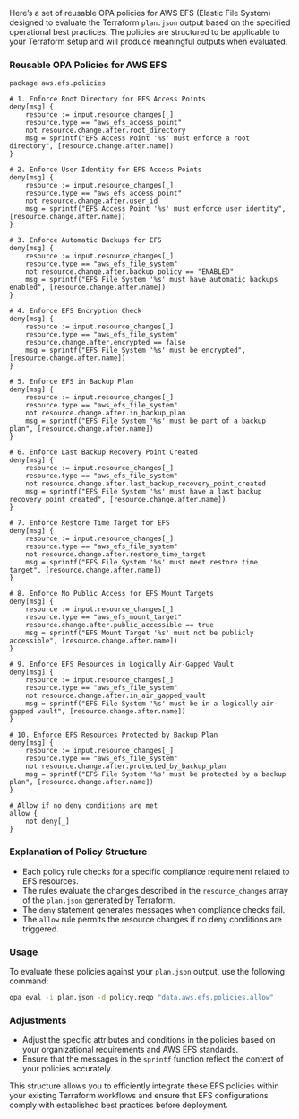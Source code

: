 Here’s a set of reusable OPA policies for AWS EFS (Elastic File System) designed to evaluate the Terraform `plan.json` output based on the specified operational best practices. The policies are structured to be applicable to your Terraform setup and will produce meaningful outputs when evaluated.

### Reusable OPA Policies for AWS EFS

```rego
package aws.efs.policies

# 1. Enforce Root Directory for EFS Access Points
deny[msg] {
    resource := input.resource_changes[_]
    resource.type == "aws_efs_access_point"
    not resource.change.after.root_directory
    msg = sprintf("EFS Access Point '%s' must enforce a root directory", [resource.change.after.name])
}

# 2. Enforce User Identity for EFS Access Points
deny[msg] {
    resource := input.resource_changes[_]
    resource.type == "aws_efs_access_point"
    not resource.change.after.user_id
    msg = sprintf("EFS Access Point '%s' must enforce user identity", [resource.change.after.name])
}

# 3. Enforce Automatic Backups for EFS
deny[msg] {
    resource := input.resource_changes[_]
    resource.type == "aws_efs_file_system"
    not resource.change.after.backup_policy == "ENABLED"
    msg = sprintf("EFS File System '%s' must have automatic backups enabled", [resource.change.after.name])
}

# 4. Enforce EFS Encryption Check
deny[msg] {
    resource := input.resource_changes[_]
    resource.type == "aws_efs_file_system"
    resource.change.after.encrypted == false
    msg = sprintf("EFS File System '%s' must be encrypted", [resource.change.after.name])
}

# 5. Enforce EFS in Backup Plan
deny[msg] {
    resource := input.resource_changes[_]
    resource.type == "aws_efs_file_system"
    not resource.change.after.in_backup_plan
    msg = sprintf("EFS File System '%s' must be part of a backup plan", [resource.change.after.name])
}

# 6. Enforce Last Backup Recovery Point Created
deny[msg] {
    resource := input.resource_changes[_]
    resource.type == "aws_efs_file_system"
    not resource.change.after.last_backup_recovery_point_created
    msg = sprintf("EFS File System '%s' must have a last backup recovery point created", [resource.change.after.name])
}

# 7. Enforce Restore Time Target for EFS
deny[msg] {
    resource := input.resource_changes[_]
    resource.type == "aws_efs_file_system"
    not resource.change.after.restore_time_target
    msg = sprintf("EFS File System '%s' must meet restore time target", [resource.change.after.name])
}

# 8. Enforce No Public Access for EFS Mount Targets
deny[msg] {
    resource := input.resource_changes[_]
    resource.type == "aws_efs_mount_target"
    resource.change.after.public_accessible == true
    msg = sprintf("EFS Mount Target '%s' must not be publicly accessible", [resource.change.after.name])
}

# 9. Enforce EFS Resources in Logically Air-Gapped Vault
deny[msg] {
    resource := input.resource_changes[_]
    resource.type == "aws_efs_file_system"
    not resource.change.after.in_air_gapped_vault
    msg = sprintf("EFS File System '%s' must be in a logically air-gapped vault", [resource.change.after.name])
}

# 10. Enforce EFS Resources Protected by Backup Plan
deny[msg] {
    resource := input.resource_changes[_]
    resource.type == "aws_efs_file_system"
    not resource.change.after.protected_by_backup_plan
    msg = sprintf("EFS File System '%s' must be protected by a backup plan", [resource.change.after.name])
}

# Allow if no deny conditions are met
allow {
    not deny[_]
}
```

### Explanation of Policy Structure

- Each policy rule checks for a specific compliance requirement related to EFS resources.
- The rules evaluate the changes described in the `resource_changes` array of the `plan.json` generated by Terraform.
- The `deny` statement generates messages when compliance checks fail.
- The `allow` rule permits the resource changes if no deny conditions are triggered.

### Usage

To evaluate these policies against your `plan.json` output, use the following command:

```bash
opa eval -i plan.json -d policy.rego "data.aws.efs.policies.allow"
```

### Adjustments

- Adjust the specific attributes and conditions in the policies based on your organizational requirements and AWS EFS standards.
- Ensure that the messages in the `sprintf` function reflect the context of your policies accurately.

This structure allows you to efficiently integrate these EFS policies within your existing Terraform workflows and ensure that EFS configurations comply with established best practices before deployment.
